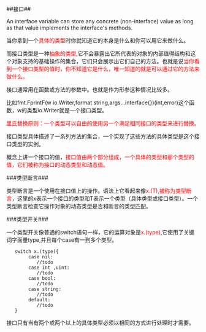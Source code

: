 ##接口##

An interface variable can store any concrete (non-interface) value as long as that value implements the interface's methods.

当你拿到一个<font color="red">具体的类型</font>时你就知道它的本身是什么和你可以用它来做什么。

而接口类型是一种<font color="red">抽象的类型</font>,它不会暴露出它所代表的对象的内部值得结构和这个对象支持的基础操作的集合，它们只会展示出它们自己的方法。也就是说<font color="red">当你看到一个接口类型的值时，你不知道它是什么，唯一知道的就是可以通过它的方法来做什么。</font>

接口通常用在函数或方法的参数中。也就是作为形参这种情况比较多。

比如fmt.FprintF(w io.Writer,format string,args...interface{})(int,error)这个函数，w的类型io.Writer就是一个接口类型。

<font color="red">里氏替换原则：一个类型可以自由的使用另一个满足相同接口的类型来进行替换。</font>


接口类型具体描述了一系列方法的集合，一个实现了这些方法的具体类型是这个接口类型的实例。

概念上讲一个接口的值，<font color="red">接口值由两个部分组成，一个具体的类型和那个类型的值，它们被称为接口的动态类型和动态值。</font>

###类型断言###

类型断言是一个使用在接口值上的操作。语法上它看起来像<font color="red">x.(T),被称为类型断言</font>，这里的x表示一个接口的类型和T表示一个类型（具体类型或接口类型）。一个类型断言检查它操作对象的动态类型是否和断言的类型匹配。

###类型开关###

一个类型开关像普通的switch语句一样，它的运算对象是<font color="red">x.(type)</font>,它使用了关键词字面量type,并且每个case有一到多个类型。

```
   switch x.(type){
     	case nil:
     	   //todo
     	case int ,uint:
     	   //todo
     	case bool:
     	   //todo
     	case string:
     	   //todo
     	default:
     	   //todo
   }
```

接口只有当有两个或两个以上的具体类型必须以相同的方式进行处理时才需要。

























